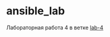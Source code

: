 # ansible_lab


Лабораторная работа 4 в ветке [lab-4](https://github.com/Dmitry-Koz/ansible_lab/tree/lab-4)
